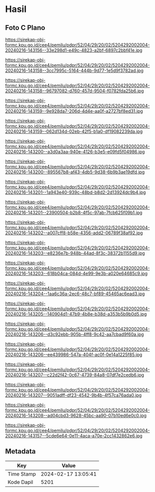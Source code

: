 # Hasil

## Foto C Plano

https://sirekap-obj-formc.kpu.go.id/cee4/pemilu/pdpr/52/04/29/20/02/5204292002004-20240216-143156--33e298d1-e49c-4823-a2bf-6897c2bbf41e.jpg

https://sirekap-obj-formc.kpu.go.id/cee4/pemilu/pdpr/52/04/29/20/02/5204292002004-20240216-143158--3cc7995c-5164-444b-9d77-1e5d9f3782ad.jpg

https://sirekap-obj-formc.kpu.go.id/cee4/pemilu/pdpr/52/04/29/20/02/5204292002004-20240216-143158--96797082-d760-457d-9504-f0782fda25b6.jpg

https://sirekap-obj-formc.kpu.go.id/cee4/pemilu/pdpr/52/04/29/20/02/5204292002004-20240216-143159--9e928da7-206d-4d4e-aa0f-a2727bf8ed31.jpg

https://sirekap-obj-formc.kpu.go.id/cee4/pemilu/pdpr/52/04/29/20/02/5204292002004-20240216-143159--062d134d-02eb-42f5-b1a0-df19082239da.jpg

https://sirekap-obj-formc.kpu.go.id/cee4/pemilu/pdpr/52/04/29/20/02/5204292002004-20240216-143200--a3d0a3aa-940e-4126-b3e5-e09fd5f04986.jpg

https://sirekap-obj-formc.kpu.go.id/cee4/pemilu/pdpr/52/04/29/20/02/5204292002004-20240216-143200--895567b8-af43-4db5-9d38-6b9b3ae19dfd.jpg

https://sirekap-obj-formc.kpu.go.id/cee4/pemilu/pdpr/52/04/29/20/02/5204292002004-20240216-143201--1a943e40-939c-48bd-b8d2-2d13924dc9b4.jpg

https://sirekap-obj-formc.kpu.go.id/cee4/pemilu/pdpr/52/04/29/20/02/5204292002004-20240216-143201--23900504-b2b8-4f5c-97ab-7fcb625f09b1.jpg

https://sirekap-obj-formc.kpu.go.id/cee4/pemilu/pdpr/52/04/29/20/02/5204292002004-20240216-143202--a007cff8-b58e-4356-add2-06789f38af92.jpg

https://sirekap-obj-formc.kpu.go.id/cee4/pemilu/pdpr/52/04/29/20/02/5204292002004-20240216-143203--e8236e7b-948b-44ad-8f3c-38372b1155d9.jpg

https://sirekap-obj-formc.kpu.go.id/cee4/pemilu/pdpr/52/04/29/20/02/5204292002004-20240216-143203--618b04ca-084d-4e99-9e3b-a020e64685c9.jpg

https://sirekap-obj-formc.kpu.go.id/cee4/pemilu/pdpr/52/04/29/20/02/5204292002004-20240216-143204--1aa6c36a-2ec6-48c7-bf89-45465ac6ead3.jpg

https://sirekap-obj-formc.kpu.go.id/cee4/pemilu/pdpr/52/04/29/20/02/5204292002004-20240216-143205--140904d1-47b9-4b8e-b38d-a353b5b9b0d5.jpg

https://sirekap-obj-formc.kpu.go.id/cee4/pemilu/pdpr/52/04/29/20/02/5204292002004-20240216-143206--d3c92ebb-905b-4ff8-9c42-aa7cbad9f60a.jpg

https://sirekap-obj-formc.kpu.go.id/cee4/pemilu/pdpr/52/04/29/20/02/5204292002004-20240216-143206--ee439986-547a-404f-ac0f-0e14a1225f85.jpg

https://sirekap-obj-formc.kpu.go.id/cee4/pemilu/pdpr/52/04/29/20/02/5204292002004-20240216-143207--c22d2f42-0c67-4739-84a8-07df7e2cedb6.jpg

https://sirekap-obj-formc.kpu.go.id/cee4/pemilu/pdpr/52/04/29/20/02/5204292002004-20240216-143207--9051adff-df23-4542-9b4b-4f57ca76ada0.jpg

https://sirekap-obj-formc.kpu.go.id/cee4/pemilu/pdpr/52/04/29/20/02/5204292002004-20240216-143208--ad04cbd3-9628-45bc-aa90-07b10ed6e0c0.jpg

https://sirekap-obj-formc.kpu.go.id/cee4/pemilu/pdpr/52/04/29/20/02/5204292002004-20240216-143157--5cde6e64-0e11-4aca-a70e-2cc1432862e6.jpg


## Metadata

| Key        | Value               |
| ---------- | ------------------- |
| Time Stamp | 2024-02-17 13:05:41 |
| Kode Dapil | 5201                |



